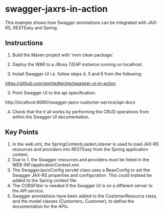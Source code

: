 swagger-jaxrs-in-action
=======================

This example shows how Swagger annotations can be integrated with JAX-RS, RESTEasy and Spring.

Instructions
------------
1. Build the Maven project with 'mvn clean package'.

2. Deploy the WAR to a JBoss 7/EAP instance running on localhost.

3. Install Swagger UI i.e. follow steps 4, 5 and 6 from the following:

  https://github.com/spiritedtechie/swagger-ui-in-action

3. Point Swagger UI to the api specification:
  
  http://localhost:8080/swagger-jaxrs-customer-service/api-docs

4. Check that the it all works by performing the CRUD operations from within the Swagger UI documentation.


Key Points
----------
1. In the web.xml, the SpringContextLoaderListener is used to load JAX-RS resources and providers into RESTEasy from the Spring application context.
2. Due to 1. the Swagger resources and providers must be listed in the WEB-INF/applicationContext.xml.
3. The SwaggerJaxrsConfig servlet class uses a BeanConfig to set the Swagger JAX-RS properties and configuration. This could instead be added to the Spring context file.
4. The CORSFilter is needed if the Swagger UI is on a different server to the API service.
5. Swagger annotations have been added to the CustomerResource class, and the model classes (Customers, Customer), to define the documentation for the APIs.
